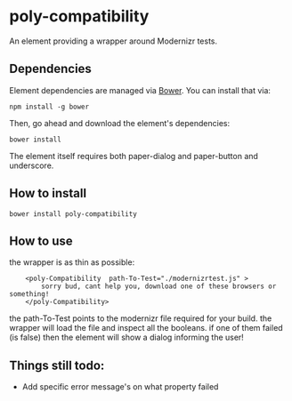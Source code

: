 # poly-compatibility

An element providing a wrapper around Modernizr tests.


## Dependencies

Element dependencies are managed via [Bower](http://bower.io/). You can
install that via:

    npm install -g bower

Then, go ahead and download the element's dependencies:

    bower install

The element itself requires both paper-dialog and paper-button and underscore.

## How to install

    bower install poly-compatibility

## How to use

the wrapper is as thin as possible:

```
    <poly-Compatibility  path-To-Test="./modernizrtest.js" >
        sorry bud, cant help you, download one of these browsers or something!
    </poly-Compatibility>
```

the path-To-Test points to the modernizr file required for your build.
the wrapper will load the file and inspect all the booleans.
if one of them failed (is false) then the element will show a dialog informing the user!

## Things still todo:
* Add specific error message's on what property failed
